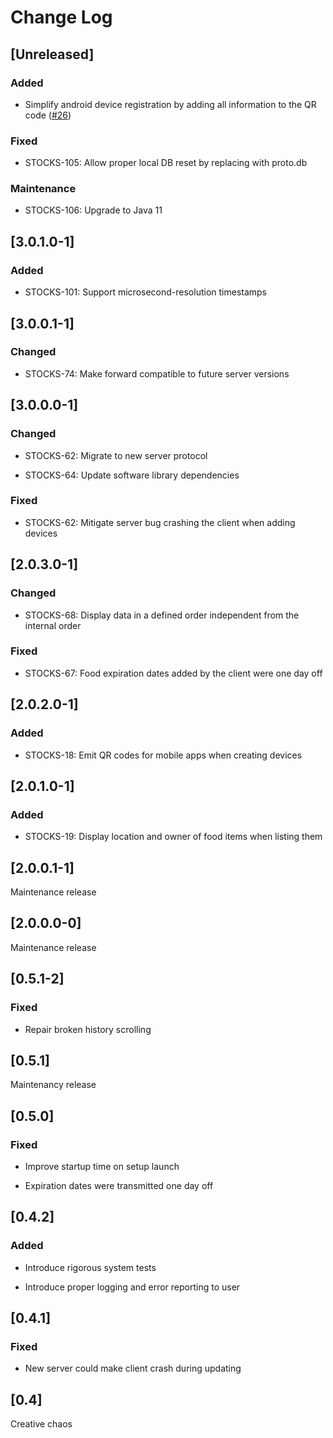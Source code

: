 # Change Log

## [Unreleased]

### Added

* Simplify android device registration by adding all information to the QR code
  ([#26](https://j.njsm.de/git/veenj/stocks/issues/26))

### Fixed

* STOCKS-105: Allow proper local DB reset by replacing with proto.db

### Maintenance

* STOCKS-106: Upgrade to Java 11

## [3.0.1.0-1]

### Added

* STOCKS-101: Support microsecond-resolution timestamps

## [3.0.0.1-1]

### Changed

* STOCKS-74: Make forward compatible to future server versions

## [3.0.0.0-1]

### Changed

* STOCKS-62: Migrate to new server protocol

* STOCKS-64: Update software library dependencies

### Fixed

* STOCKS-62: Mitigate server bug crashing the client when adding devices

## [2.0.3.0-1]

### Changed

* STOCKS-68: Display data in a defined order independent from the internal order

### Fixed

* STOCKS-67: Food expiration dates added by the client were one day off

## [2.0.2.0-1]

### Added

* STOCKS-18: Emit QR codes for mobile apps when creating devices

## [2.0.1.0-1]

### Added

* STOCKS-19: Display location and owner of food items when listing them

## [2.0.0.1-1]

Maintenance release

## [2.0.0.0-0]

Maintenance release

## [0.5.1-2]

### Fixed

* Repair broken history scrolling

## [0.5.1]

Maintenancy release

## [0.5.0]

### Fixed

* Improve startup time on setup launch

* Expiration dates were transmitted one day off

## [0.4.2]

### Added

* Introduce rigorous system tests

* Introduce proper logging and error reporting to user

## [0.4.1]

### Fixed

* New server could make client crash during updating

## [0.4]

Creative chaos
